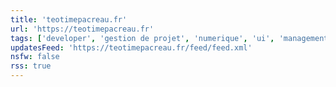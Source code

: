 ```yaml
---
title: 'teotimepacreau.fr'
url: 'https://teotimepacreau.fr'
tags: ['developer', 'gestion de projet', 'numerique', 'ui', 'management', 'frontend', 'nantes', 'backend']
updatesFeed: 'https://teotimepacreau.fr/feed/feed.xml'
nsfw: false
rss: true
---
```

